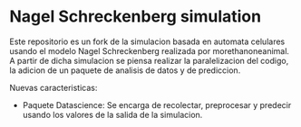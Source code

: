 # Nagel Schreckenberg simulation

Este repositorio es un fork de la simulacion basada en automata celulares usando el modelo Nagel Schreckenberg realizada por morethanoneanimal. A partir de dicha simulacion se piensa realizar la paralelizacion del codigo, la adicion de un paquete de analisis de datos y de prediccion.

Nuevas caracteristicas:

- Paquete Datascience: Se encarga de recolectar, preprocesar y predecir usando los valores de la salida de la simulacion.
